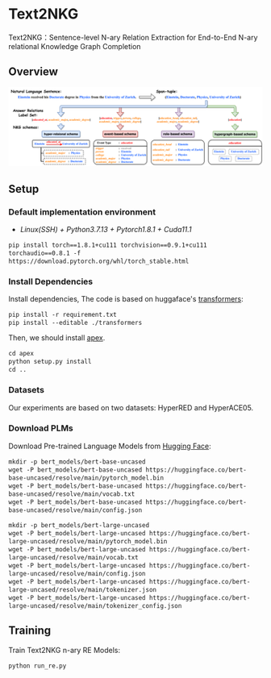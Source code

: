 # Text2NKG
Text2NKG：Sentence-level N-ary Relation Extraction for End-to-End N-ary relational Knowledge Graph Completion

## Overview
![](./figs/F1.drawio.png)

<!-- In this work, we present a novel span representation approach, named Packed Levitated Markers,  to consider the dependencies between the spans (pairs) by strategically packing the markers in the encoder. Our approach is evaluated on two typical span (pair) representation tasks:

1. Named Entity Recognition (NER): Adopt a group packing strategy for enabling our model to process massive spans together to consider their dependencies with limited resources.

2. Relation Extraction (RE): Adopt a subject-oriented packing strategy for packing each subject and all its objects into an instance to model the dependencies between the same-subject span pairs

Please find more details of this work in our paper. -->


## Setup

### Default implementation environment

* *Linux(SSH) + Python3.7.13 + Pytorch1.8.1 + Cuda11.1*

```
pip install torch==1.8.1+cu111 torchvision==0.9.1+cu111 torchaudio==0.8.1 -f https://download.pytorch.org/whl/torch_stable.html
```

### Install Dependencies

Install dependencies, The code is based on huggaface's [transformers](https://github.com/huggingface/transformers):
```
pip install -r requirement.txt
pip install --editable ./transformers
```
Then, we should install [apex](https://github.com/NVIDIA/apex).
```
cd apex
python setup.py install
cd ..
```

### Datasets
Our experiments are based on two datasets: HyperRED and HyperACE05. 
<!-- Please find the links and pre-processing below:
* HyperRED : 
```
python hyperred_data_process.py
```
* HyperACE05: 
```
python hyperace05_data_process.py
```

The input data format for our models is JSONL. Each line of the input file contains one document in the following format.
```
{
  # document ID (please make sure doc_key can be used to identify a certain document)
  "doc_key": "CNN_ENG_20030306_083604.6",
  "clusters": []

  # sentences in the document, each sentence is a list of tokens
  "sentences": [
    [...],
    [...],
    ["tens", "of", "thousands", "of", "college", ...],
    ...
  ],

  # entities (boundaries and entity type) in each sentence
  "ner": [
    [...],
    [...],
    [[26, 26, "LOC"], [14, 14, "PER"], ...], #the boundary positions are indexed in the document level
    ...,
  ],

  # relations (two spans and relation type) in each sentence
  "relations": [
    [...],
    [...],
    [[14, 14, 10, 10, "ORG-AFF", [[24, 25, "for work"]]], [14, 14, 12, 13, "ORG-AFF", [[35, 35, "for work"]]], ...],
    ...
  ]
}
``` -->
<!-- 
### Trained Models
We release our trained n-ary RE models on HyperRED and ACE datasets on [Google Drive](https://drive.google.com/drive/folders/1k_Nt_DeKRKIRd2sM766j538b1JhYm4-H?usp=sharing). 

When processing end-to-end n-ary relational knowledge graph completion, we use PL-Marker trained NER models on [Google Drive](https://drive.google.com/drive/folders/1k_Nt_DeKRKIRd2sM766j538b1JhYm4-H?usp=sharing) and our Text2NKG trained n-ary RE models.  
-->
### Download PLMs

Download Pre-trained Language Models from [Hugging Face](https://huggingface.co/): 
```
mkdir -p bert_models/bert-base-uncased
wget -P bert_models/bert-base-uncased https://huggingface.co/bert-base-uncased/resolve/main/pytorch_model.bin
wget -P bert_models/bert-base-uncased https://huggingface.co/bert-base-uncased/resolve/main/vocab.txt
wget -P bert_models/bert-base-uncased https://huggingface.co/bert-base-uncased/resolve/main/config.json
```
```
mkdir -p bert_models/bert-large-uncased
wget -P bert_models/bert-large-uncased https://huggingface.co/bert-large-uncased/resolve/main/pytorch_model.bin
wget -P bert_models/bert-large-uncased https://huggingface.co/bert-large-uncased/resolve/main/vocab.txt
wget -P bert_models/bert-large-uncased https://huggingface.co/bert-large-uncased/resolve/main/config.json
wget -P bert_models/bert-large-uncased https://huggingface.co/bert-large-uncased/resolve/main/tokenizer.json
wget -P bert_models/bert-large-uncased https://huggingface.co/bert-large-uncased/resolve/main/tokenizer_config.json
```
## Training

Train Text2NKG n-ary RE Models:
```
python run_re.py
```
<!-- 
## N-ary RE Evaluation
The following commands can be used to run our pre-trained models on HyperRED.

Evaluate the Text2NKG n-ary RE model:

```
CUDA_VISIBLE_DEVICES=0  python3  run_re.py  --model_type bertsub  \
    --model_name_or_path  ../bert_models/scibert-uncased  --do_lower_case  \
    --data_dir scierc  \
    --learning_rate 2e-5  --num_train_epochs 10  --per_gpu_train_batch_size  8  --per_gpu_eval_batch_size 16  --gradient_accumulation_steps 1  \
    --max_seq_length 256  --max_pair_length 16  --save_steps 2500  \
    --do_eval  --evaluate_during_training   --eval_all_checkpoints  --eval_logsoftmax  \
    --fp16   \
    --test_file sciner_models/sciner-scibert/ent_pred_test.json  \
    --use_ner_results \
    --output_dir scire_models/scire-scibert
```

## F1 scores of N-ary RE tasks

| Model | HyperRED | ACE05 |
| :-----| :----: | :----: |
| TabelFilling | - | - |
| PURE | - | - |
| PL-Marker | - | - |
| CubeRE | - | - |
| Text2NKG | - | - |


## End-to-End n-ary relational KG completion
The following commands can be used to run PL-Marker pre-trained models on HyperRED.

Process the NER model:
```
CUDA_VISIBLE_DEVICES=0  python3  run_acener.py  --model_type bertspanmarker  \
    --model_name_or_path  ../bert_models/scibert-uncased  --do_lower_case  \
    --data_dir scierc  \
    --learning_rate 2e-5  --num_train_epochs 50  --per_gpu_train_batch_size  8  --per_gpu_eval_batch_size 16  --gradient_accumulation_steps 1  \
    --max_seq_length 512  --save_steps 2000  --max_pair_length 256  --max_mention_ori_length 8    \
    --do_eval  --evaluate_during_training   --eval_all_checkpoints  \
    --fp16  --seed 42  --onedropout  --lminit  \
    --train_file train.json --dev_file dev.json --test_file test.json  \
    --output_dir sciner_models/sciner-scibert  --overwrite_output_dir  --output_results
```

We need the ner result `ent_pred_test.json` from the NER model with `--output_results`. Then we process the RE model:
```
CUDA_VISIBLE_DEVICES=0  python3  run_re.py  --model_type bertsub  \
    --model_name_or_path  ../bert_models/scibert-uncased  --do_lower_case  \
    --data_dir scierc  \
    --learning_rate 2e-5  --num_train_epochs 10  --per_gpu_train_batch_size  8  --per_gpu_eval_batch_size 16  --gradient_accumulation_steps 1  \
    --max_seq_length 256  --max_pair_length 16  --save_steps 2500  \
    --do_eval  --evaluate_during_training   --eval_all_checkpoints  --eval_logsoftmax  \
    --fp16   \
    --test_file sciner_models/sciner-scibert/ent_pred_test.json  \
    --use_ner_results \
    --output_dir scire_models/scire-scibert
```
Here,  `--use_ner_results` denotes using the original entity type predicted by NER models.




## Citation
If you use our code in your research, please cite our work:
```bibtex
@inproceedings{ye2022plmarker,
  author    = {Deming Ye and
               Yankai Lin and
               Peng Li and
               Maosong Sun},
  editor    = {Smaranda Muresan and
               Preslav Nakov and
               Aline Villavicencio},
  title     = {Packed Levitated Marker for Entity and Relation Extraction},
  booktitle = {Proceedings of the 60th Annual Meeting of the Association for Computational
               Linguistics (Volume 1: Long Papers), {ACL} 2022, Dublin, Ireland,
               May 22-27, 2022},
  pages     = {4904--4917},
  publisher = {Association for Computational Linguistics},
  year      = {2022},
  url       = {https://aclanthology.org/2022.acl-long.337},
  timestamp = {Wed, 18 May 2022 15:21:43 +0200},
  biburl    = {https://dblp.org/rec/conf/acl/YeL0S22.bib},
  bibsource = {dblp computer science bibliography, https://dblp.org}
}
``` -->
